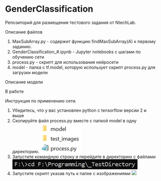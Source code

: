 # GenderClassification

Репозиторий для размещения тестового задания от NtechLab.

Описание файлов
1. MaxSubArray.py - содержит функцию findMaxSubArray(A) к первому заданию.
2. GenderClassification_#.ipynb - Jupyter notebooks с шагами по обучению сети
3. process.py - cкрипт для использования нейросети
4. model - папка с tf.model, которую использует скрипт process.py для загрузки модели

Описание модели

В работе


Инструкция по применению сети.
1) Убедитесь, что у вас установлен python с tensorflow версии 2 и выше
2) Скопируйте файл process.py вместе с папкой model в одну директорию.
![](desc_images/folder_files.png)
3) Запустите командную строку и перейдите в директорию с файлами
![](desc_images/changefolder.jpg)
4) Запустите скрипт указав путь к папке с изображениями
![](desc_images/process_exec.png.jpg)
